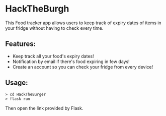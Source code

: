 # HackTheBurgh

This Food tracker app allows users to keep track of expiry dates of items in your fridge without having to check every time.

## Features:
- Keep track all your food's expiry dates!
- Notification by email if there's food expiring in few days!
- Create an account so you can check your fridge from every device! 

## Usage:
```shell
> cd HackTheBurger 
> flask run
```
Then open the link provided by Flask.
